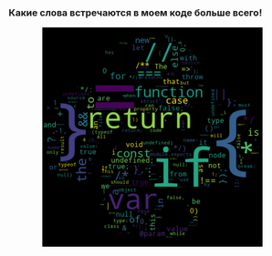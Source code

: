 
### Какие слова встречаются в моем коде больше всего!

<div align="center">
  <img src="https://github.com/GinKey/GinKey/blob/main/word.png" alt="Word Cloud">
</div>


<!--
**GinKey/GinKey** is a ✨ _special_ ✨ repository because its `README.md` (this file) appears on your GitHub profile.

Here are some ideas to get you started:

- 🔭 I’m currently working on ...
- 🌱 I’m currently learning ...
- 👯 I’m looking to collaborate on ...
- 🤔 I’m looking for help with ...
- 💬 Ask me about ...
- 📫 How to reach me: ...
- 😄 Pronouns: ...
- ⚡ Fun fact: ...
-->
